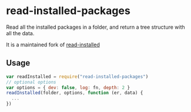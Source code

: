 # read-installed-packages

Read all the installed packages in a folder, and return a tree
structure with all the data.

It is a maintained fork of [read-installed](https://github.com/npm/read-installed)

## Usage

```javascript
var readInstalled = require("read-installed-packages")
// optional options
var options = { dev: false, log: fn, depth: 2 }
readInstalled(folder, options, function (er, data) {
  ...
})
```
